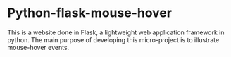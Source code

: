 # Python-flask-mouse-hover

This is a website done in Flask, a lightweight web application framework in python. The main purpose of developing this micro-project is to illustrate mouse-hover events. 
